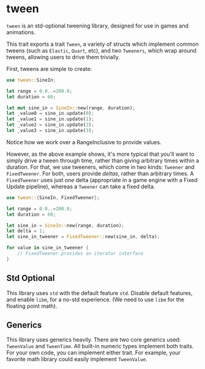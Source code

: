 # tween

`tween` is an std-optional tweening library, designed for use in games and animations.

This trait exports a trait `Tween`, a variety of structs which implement common tweens (such as `Elastic`, `Quart`, etc), and two `Tweeners`, which wrap around tweens, allowing users to drive them trivially.

First, tweens are simple to create:

```rs
use tween::SineIn;

let range = 0.0..=200.0;
let duration = 60;

let mut sine_in = SineIn::new(range, duration);
let _value0 = sine_in.update(0);
let _value1 = sine_in.update(1);
let _value2 = sine_in.update(2);
let _value3 = sine_in.update(3);
```

Notice how we work over a RangeInclusive to provide values.

However, as the above example shows, it's more typical that you'll want to simply drive a tween through time, rather than giving arbitrary times within a duration. For that, we use tweeners, which come in two kinds: `Tweener` and `FixedTweener`. For both, users provide *deltas*, rather than arbitrary times. A `FixedTweener` uses just *one* delta (appropriate in a game engine with a Fixed Update pipeline), whereas a `Tweener` can take a fixed delta.

```rs
use tween::{SineIn, FixedTweener};

let range = 0.0..=200.0;
let duration = 60;

let sine_in = SineIn::new(range, duration);
let delta = 1;
let sine_in_tweener = FixedTweener::new(sine_in, delta);

for value in sine_in_tweener {
    // FixedTweener provides an iterator interface
}
```

## Std Optional

This library uses `std` with the default feature `std`. Disable default features, and enable `libm`, for a no-std experience. (We need to use `libm` for the floating point math).

## Generics

This library uses generics heavily. There are two core generics used: `TweenValue` and `TweenTime`. All built-in numeric types implement both traits. For your own code, you can implement either trait. For example, your favorite math library could easily implement `TweenValue`.
